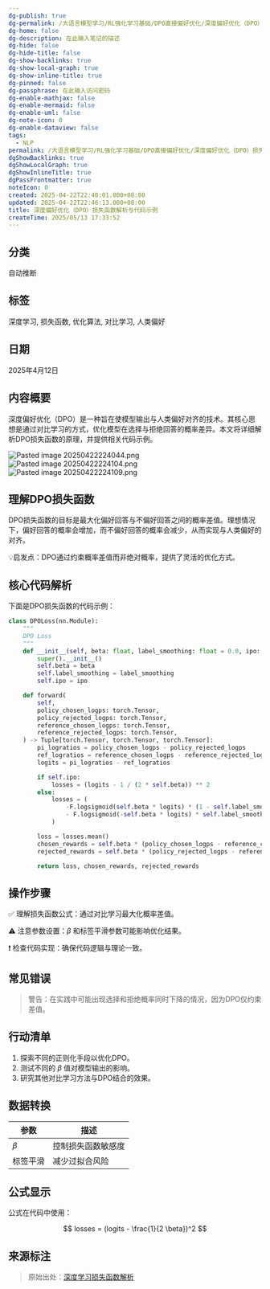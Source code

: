 ```yaml
---
dg-publish: true
dg-permalink: /大语言模型学习/RL强化学习基础/DPO直接偏好优化/深度偏好优化（DPO）损失函数解析与代码示例
dg-home: false
dg-description: 在此输入笔记的描述
dg-hide: false
dg-hide-title: false
dg-show-backlinks: true
dg-show-local-graph: true
dg-show-inline-title: true
dg-pinned: false
dg-passphrase: 在此输入访问密码
dg-enable-mathjax: false
dg-enable-mermaid: false
dg-enable-uml: false
dg-note-icon: 0
dg-enable-dataview: false
tags:
  - NLP
permalink: /大语言模型学习/RL强化学习基础/DPO直接偏好优化/深度偏好优化（DPO）损失函数解析与代码示例/
dgShowBacklinks: true
dgShowLocalGraph: true
dgShowInlineTitle: true
dgPassFrontmatter: true
noteIcon: 0
created: 2025-04-22T22:40:01.000+08:00
updated: 2025-04-22T22:46:13.000+08:00
title: 深度偏好优化（DPO）损失函数解析与代码示例
createTime: 2025/05/13 17:33:52
---
```




## 分类
自动推断



## 标签
深度学习, 损失函数, 优化算法, 对比学习, 人类偏好



## 日期
2025年4月12日



## 内容概要
深度偏好优化（DPO）是一种旨在使模型输出与人类偏好对齐的技术。其核心思想是通过对比学习的方式，优化模型在选择与拒绝回答的概率差异。本文将详细解析DPO损失函数的原理，并提供相关代码示例。

![Pasted image 20250422224044.png](/img/user/%E9%99%84%E4%BB%B6/Pasted%20image%2020250422224044.png)
![Pasted image 20250422224104.png](/img/user/%E9%99%84%E4%BB%B6/Pasted%20image%2020250422224104.png)![Pasted image 20250422224109.png](/img/user/%E9%99%84%E4%BB%B6/Pasted%20image%2020250422224109.png)



## 理解DPO损失函数
DPO损失函数的目标是最大化偏好回答与不偏好回答之间的概率差值。理想情况下，偏好回答的概率会增加，而不偏好回答的概率会减少，从而实现与人类偏好的对齐。

💡启发点：DPO通过约束概率差值而非绝对概率，提供了灵活的优化方式。



## 核心代码解析
下面是DPO损失函数的代码示例：

```python
class DPOLoss(nn.Module):
    """
    DPO Loss
    """
    def __init__(self, beta: float, label_smoothing: float = 0.0, ipo: bool = False) -> None:
        super().__init__()
        self.beta = beta
        self.label_smoothing = label_smoothing
        self.ipo = ipo

    def forward(
        self,
        policy_chosen_logps: torch.Tensor,
        policy_rejected_logps: torch.Tensor,
        reference_chosen_logps: torch.Tensor,
        reference_rejected_logps: torch.Tensor,
    ) -> Tuple[torch.Tensor, torch.Tensor, torch.Tensor]:
        pi_logratios = policy_chosen_logps - policy_rejected_logps
        ref_logratios = reference_chosen_logps - reference_rejected_logps
        logits = pi_logratios - ref_logratios

        if self.ipo:
            losses = (logits - 1 / (2 * self.beta)) ** 2
        else:
            losses = (
                -F.logsigmoid(self.beta * logits) * (1 - self.label_smoothing)
                - F.logsigmoid(-self.beta * logits) * self.label_smoothing
            )

        loss = losses.mean()
        chosen_rewards = self.beta * (policy_chosen_logps - reference_chosen_logps).detach()
        rejected_rewards = self.beta * (policy_rejected_logps - reference_rejected_logps).detach()

        return loss, chosen_rewards, rejected_rewards
```



## 操作步骤
✅ 理解损失函数公式：通过对比学习最大化概率差值。

⚠ 注意参数设置：$\beta$ 和标签平滑参数可能影响优化结果。

❗ 检查代码实现：确保代码逻辑与理论一致。



## 常见错误
> 警告：在实践中可能出现选择和拒绝概率同时下降的情况，因为DPO仅约束差值。



## 行动清单
1. 探索不同的正则化手段以优化DPO。
2. 测试不同的 $\beta$ 值对模型输出的影响。
3. 研究其他对比学习方法与DPO结合的效果。



## 数据转换
| 参数 | 描述 |
|------|------|
| $\beta$ | 控制损失函数敏感度 |
| 标签平滑 | 减少过拟合风险 |



## 公式显示
公式在代码中使用：

$$
losses = (logits - \frac{1}{2 \beta})^2
$$



## 来源标注
> 原始出处：[深度学习损失函数解析](https://arxiv.org/pdf/2310.12036v2.pdf)
